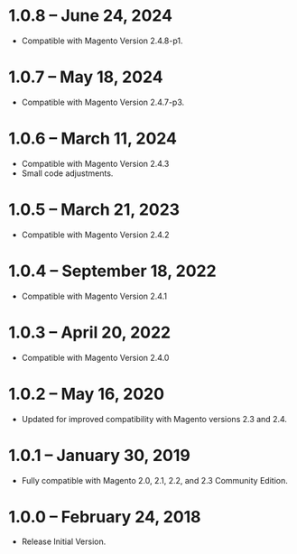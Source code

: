 1.0.8 – June 24, 2024
=============
* Compatible with Magento Version 2.4.8-p1.

1.0.7 – May 18, 2024
=============
* Compatible with Magento Version 2.4.7-p3.

1.0.6 – March 11, 2024
=============
* Compatible with Magento Version 2.4.3
* Small code adjustments.

1.0.5 – March 21, 2023
=============
* Compatible with Magento Version 2.4.2

1.0.4 – September 18, 2022
=============
* Compatible with Magento Version 2.4.1

1.0.3 – April 20, 2022
=============
* Compatible with Magento Version 2.4.0

1.0.2 – May 16, 2020
=============
* Updated for improved compatibility with Magento versions 2.3 and 2.4.

1.0.1 – January 30, 2019
=============
* Fully compatible with Magento 2.0, 2.1, 2.2, and 2.3 Community Edition. 

1.0.0 – February 24, 2018
=============
* Release Initial Version.